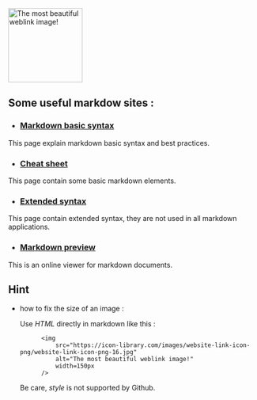 <img src="https://icon-library.com/images/website-link-icon-png/website-link-icon-png-16.jpg" alt="The most beautiful weblink image!" width=150px;/>

## Some useful markdow sites :

+ ### [Markdown basic syntax](https://www.markdownguide.org/basic-syntax)

This page explain markdown basic syntax and best practices.

+ ### [Cheat sheet](https://www.markdownguide.org/cheat-sheet)

This page contain some basic markdown elements.

+ ### [Extended syntax](https://www.markdownguide.org/cheat-sheet)

This page contain extended syntax, they are not used in all markdown applications.


+ ### [Markdown preview](https://markdownlivepreview.com/)
This is an online viewer for markdown documents.

## Hint

+ how to fix the size of an image :

    Use *HTML* directly in markdown like this :
        
            <img
                src="https://icon-library.com/images/website-link-icon-png/website-link-icon-png-16.jpg"
                alt="The most beautiful weblink image!"
                width=150px
            />
    Be care, *style* is not supported by Github.
